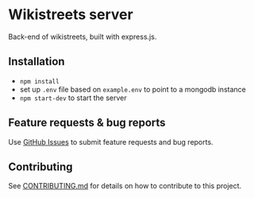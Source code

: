 # Wikistreets server

Back-end of wikistreets, built with express.js.

## Installation

- `npm install`
- set up `.env` file based on `example.env` to point to a mongodb instance
- `npm start-dev` to start the server

## Feature requests & bug reports

Use [GitHub Issues](https://github.com/wikistreets/wikistreets/issues) to submit feature requests and bug reports.

## Contributing

See [CONTRIBUTING.md](CONTRIBUTING.md) for details on how to contribute to this project.
